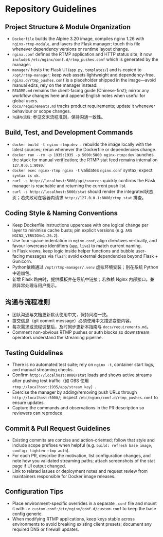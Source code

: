 # Repository Guidelines

## Project Structure & Module Organization
- `Dockerfile` builds the Alpine 3.20 image, compiles nginx 1.26 with `nginx-rtmp-module`, and layers the Flask manager; touch this file whenever dependency versions or runtime layout change.
- `nginx.conf` defines the RTMP application and HTTP status site; it now `include`s `/etc/nginx/conf.d/rtmp_pushes.conf` which is generated by the manager.
- `manager/` hosts the Flask UI (`app.py`, `templates/`) and is copied to `/opt/rtmp-manager`; keep web assets lightweight and dependency-free.
- `nginx.d/rtmp_pushes.conf` is a placeholder shipped in the image—avoid manual edits, rely on the manager instead.
- `README.md` remains the client-facing guide (Chinese-first); mirror any workflow changes here and append English notes when useful for global users.
- `docs/requirements.md` tracks product requirements; update it whenever behaviour or scope changes.
- `沟通与流程`: 参见文末流程准则，保持沟通一致性。

## Build, Test, and Development Commands
- `docker build -t nginx-rtmp:dev .` rebuilds the image locally with the latest sources; rerun whenever the Dockerfile or dependencies change.
- `docker run --rm -p 1935:1935 -p 5000:5000 nginx-rtmp:dev` launches the stack for manual verification; the RTMP stat feed remains internal on `127.0.0.1:8080`.
- `docker exec nginx-rtmp nginx -t` validates `nginx.conf` syntax; expect `syntax is ok`.
- `curl -s http://localhost:5000/api/sources` quickly confirms the Flask manager is reachable and returning the current push list.
- `curl -s http://localhost:5000/stat` should render the integrated状态页；若失败可在容器内请求 `http://127.0.0.1:8080/rtmp_stat` 排查。

## Coding Style & Naming Conventions
- Keep Dockerfile instructions uppercase with one logical change per layer to minimise cache busts; pin explicit versions (e.g. `ARG NGINX_VERSION=1.26.2`).
- Use four-space indentation in `nginx.conf`, align directives vertically, and favour lowercase identifiers (`app`, `live`) to match current naming.
- In Flask views, keep logic inside helper functions and bubble user-facing messages via `flash`; avoid external dependencies beyond Flask + Gunicorn.
- Python依赖通过 `/opt/rtmp-manager/.venv` 虚拟环境安装；别在系统 Python 中追加包。
- 新增 Flask 路由时，提供模板并在导航中链接；若依赖 Nginx 内部接口，兼顾异常处理与用户提示。

## 沟通与流程准则
- 团队沟通与文档更新默认使用中文，保持风格一致。
- 提交信息（git commit message）必须使用中文描述变更内容。
- 每次需求或流程调整后，及时同步更新本指南与 `docs/requirements.md`。
- Comment non-obvious RTMP pushes or auth blocks so downstream operators understand the streaming pipeline.

## Testing Guidelines
- There is no automated test suite; rely on `nginx -t`, container start logs, and manual streaming checks.
- Confirm `http://localhost:8080/stat` loads and shows active streams after pushing test traffic（如 OBS 使用 `rtmp://localhost:1935/app/stream_key`）.
- Exercise the manager by adding/removing push URLs through `http://localhost:5000/`; inspect `/etc/nginx/conf.d/rtmp_pushes.conf` to ensure updates.
- Capture the commands and observations in the PR description so reviewers can reproduce.

## Commit & Pull Request Guidelines
- Existing commits are concise and action-oriented; follow that style and include scope prefixes when helpful (e.g. `build: refresh base image`, `config: tighten rtmp auth`).
- For each PR, describe the motivation, list configuration changes, and note how you validated streaming paths; attach screenshots of the stat page if UI output changed.
- Link to related issues or deployment notes and request review from maintainers responsible for Docker image releases.

## Configuration Tips
- Place environment-specific overrides in a separate `.conf` file and mount it with `-v custom.conf:/etc/nginx/conf.d/custom.conf` to keep the base config generic.
- When modifying RTMP applications, keep keys stable across environments to avoid breaking existing client presets; document any required DNS or firewall updates.
